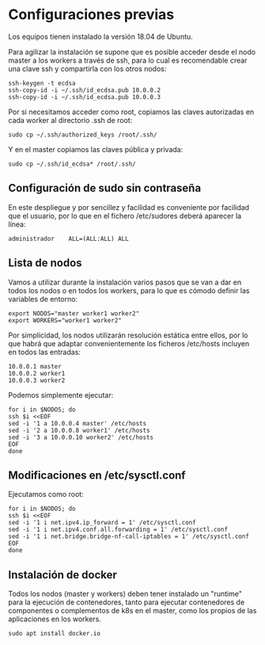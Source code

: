 # Configuraciones previas

Los equipos tienen instalado la versión 18.04 de Ubuntu.

Para agilizar la instalación se supone que es posible acceder desde el
nodo master a los workers a través de ssh, para lo cual es
recomendable crear una clave ssh y compartirla con los otros nodos:

    ssh-keygen -t ecdsa
	ssh-copy-id -i ~/.ssh/id_ecdsa.pub 10.0.0.2
	ssh-copy-id -i ~/.ssh/id_ecdsa.pub 10.0.0.3

Por si necesitamos acceder como root, copiamos las claves autorizadas
en cada worker al directorio .ssh de root:

    sudo cp ~/.ssh/authorized_keys /root/.ssh/
	
Y en el master copiamos las claves pública y privada:

    sudo cp ~/.ssh/id_ecdsa* /root/.ssh/
	
## Configuración de sudo sin contraseña

En este despliegue y por sencillez y facilidad es conveniente por
facilidad que el usuario, por lo que en el fichero /etc/sudores deberá
aparecer la línea:

    administrador    ALL=(ALL:ALL) ALL

## Lista de nodos

Vamos a utilizar durante la instalación varios pasos que se van a dar
en todos los nodos o en todos los workers, para lo que es cómodo
definir las variables de entorno:

    export NODOS="master worker1 worker2"
	export WORKERS="worker1 worker2"

Por simplicidad, los nodos utilizarán resolución estática entre ellos,
por lo que habrá que adaptar convenientemente los ficheros /etc/hosts
incluyen en todos las entradas:

    10.0.0.1 master
	10.0.0.2 worker1
	10.0.0.3 worker2

Podemos simplemente ejecutar:

    for i in $NODOS; do
	ssh $i <<EOF
	sed -i '1 a 10.0.0.4 master' /etc/hosts
	sed -i '2 a 10.0.0.8 worker1' /etc/hosts
	sed -i '3 a 10.0.0.10 worker2' /etc/hosts
	EOF
	done
    
## Modificaciones en /etc/sysctl.conf

Ejecutamos como root:

	for i in $NODOS; do
	ssh $i <<EOF
	sed -i '1 i net.ipv4.ip_forward = 1' /etc/sysctl.conf
	sed -i '1 i net.ipv4.conf.all.forwarding = 1' /etc/sysctl.conf
	sed -i '1 i net.bridge.bridge-nf-call-iptables = 1' /etc/sysctl.conf
	EOF
	done

## Instalación de docker

Todos los nodos (master y workers) deben tener instalado un "runtime"
para la ejecución de contenedores, tanto para ejecutar contenedores de
componentes o complementos de k8s en el master, como los propios de
las aplicaciones en los workers.

    sudo apt install docker.io
